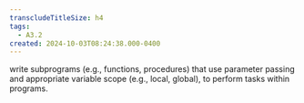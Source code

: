 ```yaml
---
transcludeTitleSize: h4
tags:
  - A3.2
created: 2024-10-03T08:24:38.000-0400
---
```

write subprograms (e.g., functions, procedures) that use parameter passing and appropriate variable scope (e.g., local, global), to perform tasks within programs.